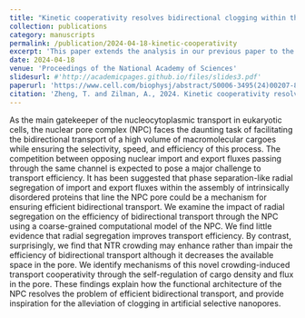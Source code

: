 ```yaml
---
title: "Kinetic cooperativity resolves bidirectional clogging within the nuclear pore complex"
collection: publications
category: manuscripts
permalink: /publication/2024-04-18-kinetic-cooperativity
excerpt: 'This paper extends the analysis in our previous paper to the case of simultaneous import and export through the NPC.'
date: 2024-04-18
venue: 'Proceedings of the National Academy of Sciences'
slidesurl: #'http://academicpages.github.io/files/slides3.pdf'
paperurl: 'https://www.cell.com/biophysj/abstract/S0006-3495(24)00207-8'
citation: 'Zheng, T. and Zilman, A., 2024. Kinetic cooperativity resolves bidirectional clogging within the nuclear pore complex. <i>Biophysical Journal, 123(9)</i>, pp.1085-1097.'
---
```


As the main gatekeeper of the nucleocytoplasmic transport in eukaryotic cells, the nuclear pore complex (NPC) faces the daunting task of facilitating the bidirectional transport of a high volume of macromolecular cargoes while ensuring the selectivity, speed, and efficiency of this process. The competition between opposing nuclear import and export fluxes passing through the same channel is expected to pose a major challenge to transport efficiency. It has been suggested that phase separation-like radial segregation of import and export fluxes within the assembly of intrinsically disordered proteins that line the NPC pore could be a mechanism for ensuring efficient bidirectional transport. We examine the impact of radial segregation on the efficiency of bidirectional transport through the NPC using a coarse-grained computational model of the NPC. We find little evidence that radial segregation improves transport efficiency. By contrast, surprisingly, we find that NTR crowding may enhance rather than impair the efficiency of bidirectional transport although it decreases the available space in the pore. We identify mechanisms of this novel crowding-induced transport cooperativity through the self-regulation of cargo density and flux in the pore. These findings explain how the functional architecture of the NPC resolves the problem of efficient bidirectional transport, and provide inspiration for the alleviation of clogging in artificial selective nanopores.
